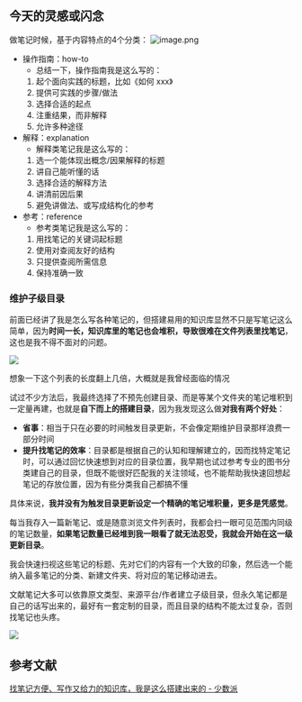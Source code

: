 ## 今天的灵感或闪念
做笔记时候，基于内容特点的4个分类：
![image.png](https://img.oldwinter.top/20221210011935.png)
-   操作指南：how-to
	- 总结一下，操作指南我是这么写的：
	1.  起个面向实践的标题，比如《如何 xxx》
	2.  提供可实践的步骤/做法
	3.  选择合适的起点
	4.  注重结果，而非解释
	5.  允许多种途径
-   解释：explanation
	- 解释类笔记我是这么写的：
	1.  选一个能体现出概念/因果解释的标题
	2.  讲自己能听懂的话
	3.  选择合适的解释方法
	4.  讲清前因后果
	5.  避免讲做法、或写成结构化的参考
-   参考：reference
	- 参考类笔记我是这么写的：
	1.  用找笔记的关键词起标题
	2.  使用对查阅友好的结构
	3.  只提供查阅所需信息
	4.  保持准确一致


### 维护子级目录

前面已经讲了我是怎么写各种笔记的，但搭建易用的知识库显然不只是写笔记这么简单，因为**时间一长，知识库里的笔记也会堆积，导致很难在文件列表里找笔记**，这也是我不得不面对的问题。

![](https://cdn.sspai.com/2022/12/07/bbbdc4c97b52230f322630696f48488b.png?imageView2/2/w/1120/q/90/interlace/1/ignore-error/1)

想象一下这个列表的长度翻上几倍，大概就是我曾经面临的情况

试过不少方法后，我最终选择了不预先创建目录、而是等某个文件夹的笔记堆积到一定量再建，也就是**自下而上的搭建目录**，因为我发现这么做**对我有两个好处**：

-   **省事**：相当于只在必要的时间触发目录更新，不会像定期维护目录那样浪费一部分时间
-   **提升找笔记的效率**：目录都是根据自己的认知和理解建立的，因而找特定笔记时，可以通过回忆快速想到对应的目录位置，我早期也试过参考专业的图书分类建自己的目录，但既不能很好匹配我的关注领域，也不能帮助我快速回想起笔记的存放位置，因为有些分类我自己都搞不懂

具体来说，**我并没有为触发目录更新设定一个精确的笔记堆积量，更多是凭感觉**。

每当我存入一篇新笔记、或是随意浏览文件列表时，我都会扫一眼可见范围内同级的笔记数量，**如果笔记数量已经堆到我一眼看了就无法忍受，我就会开始在这一级更新目录**。

我会快速扫视这些笔记的标题、先对它们的内容有一个大致的印象，然后选一个能纳入最多笔记的分类、新建文件夹、将对应的笔记移动进去。

文献笔记大多可以依靠原文类型、来源平台/作者建立子级目录，但永久笔记都是自己的话写出来的，最好有一套定制的目录，而且目录的结构不能太过复杂，否则找笔记也头疼。

![](https://cdn.sspai.com/2022/12/07/bc3dd1c649d6ed5733aacb5daf1ad262.png?imageView2/2/w/1120/q/90/interlace/1/ignore-error/1)
## 参考文献
[找笔记方便、写作又给力的知识库，我是这么搭建出来的 - 少数派](https://sspai.com/post/77144)